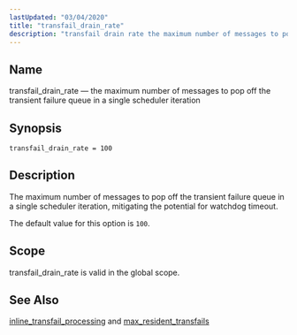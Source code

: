 ```yaml
---
lastUpdated: "03/04/2020"
title: "transfail_drain_rate"
description: "transfail drain rate the maximum number of messages to pop off the transient failure queue in a single scheduler iteration transfail drain rate 100 The maximum number of messages to pop off the transient failure queue in a single scheduler iteration mitigating the potential for watchdog timeout The default value..."
---
```


<a name="conf.ref.transfail_drain_rate"></a> 
## Name

transfail_drain_rate — the maximum number of messages to pop off the transient failure queue in a single scheduler iteration

## Synopsis

`transfail_drain_rate = 100`

<a name="idp12282448"></a> 
## Description

The maximum number of messages to pop off the transient failure queue in a single scheduler iteration, mitigating the potential for watchdog timeout.

The default value for this option is `100`.

<a name="idp12285072"></a> 
## Scope

transfail_drain_rate is valid in the global scope.

<a name="idp12286720"></a> 
## See Also

[inline_transfail_processing](/momentum/3/3-reference/3-reference-conf-ref-inline-transfail-processing) and [max_resident_transfails](/momentum/3/3-reference/3-reference-conf-ref-max-resident-transfails)